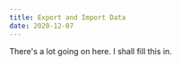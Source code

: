 ```yaml
---
title: Export and Import Data
date: 2020-12-07
---
```


There's a lot going on here. I shall fill this in.
